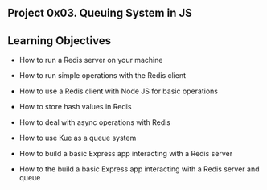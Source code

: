 ## Project 0x03. Queuing System in JS

## Learning Objectives

* How to run a Redis server on your machine

* How to run simple operations with the Redis client

* How to use a Redis client with Node JS for basic operations

* How to store hash values in Redis

* How to deal with async operations with Redis

* How to use Kue as a queue system

* How to build a basic Express app interacting with a Redis server

* How to the build a basic Express app interacting with a Redis server and queue
